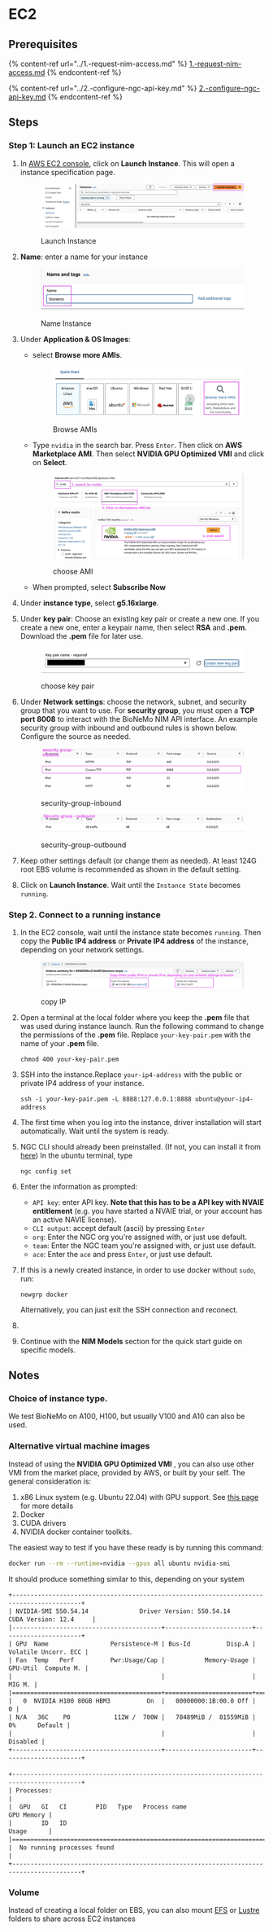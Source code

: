 # EC2

## Prerequisites

{% content-ref url="../1.-request-nim-access.md" %}
[1.-request-nim-access.md](../1.-request-nim-access.md)
{% endcontent-ref %}

{% content-ref url="../2.-configure-ngc-api-key.md" %}
[2.-configure-ngc-api-key.md](../2.-configure-ngc-api-key.md)
{% endcontent-ref %}

## Steps

### Step 1: Launch an EC2 instance

1.  In [AWS EC2 console](https://us-east-1.console.aws.amazon.com/ec2/home?region=us-east-1), click on **Launch Instance**. This will open a instance specification page.

    <figure><img src="../../.gitbook/assets/images/ec2-launch-instance.jpg" alt=""><figcaption><p>Launch Instance</p></figcaption></figure>
2.  **Name**: enter a name for your instance

    <figure><img src="../../.gitbook/assets/images/ec2-name-instance.jpg" alt=""><figcaption><p>Name Instance</p></figcaption></figure>
3. Under **Application & OS Images**:
   *   select **Browse more AMIs**.

       <figure><img src="../../.gitbook/assets/images/ec2-browse-ami.jpg" alt=""><figcaption><p>Browse AMIs</p></figcaption></figure>
   *   Type `nvidia` in the search bar. Press `Enter`. Then click on **AWS Marketplace AMI**. Then select **NVIDIA GPU Optimized VMI** and click on **Select**.

       <figure><img src="../../.gitbook/assets/images/ec2-choose-ami.jpg" alt=""><figcaption><p>choose AMI</p></figcaption></figure>
   * When prompted, select **Subscribe Now**
4. Under **instance type**, select **g5.16xlarge**.
5.  Under **key pair**: Choose an existing key pair or create a new one. If you create a new one, enter a keypair name, then select **RSA** and **.pem**. Download the **.pem** file for later use.

    <figure><img src="../../.gitbook/assets/images/ec2-keypairs.jpg" alt=""><figcaption><p>choose key pair</p></figcaption></figure>
6.  Under **Network settings**: choose the network, subnet, and security group that you want to use. For **security group**, you must open a **TCP port 8008** to interact with the BioNeMo NIM API interface. An example security group with inbound and outbound rules is shown below. Configure the source as needed.&#x20;

    <figure><img src="../../.gitbook/assets/ec2-security-group-inbound.jpg" alt=""><figcaption><p>security-group-inbound</p></figcaption></figure>

    <figure><img src="../../.gitbook/assets/ec2-security-group-outbound.jpg" alt=""><figcaption><p>security-group-outbound</p></figcaption></figure>
7. Keep other settings default (or change them as needed). At least 124G root EBS volume is recommended as shown in the default setting.
8. Click on **Launch Instance**. Wait until the `Instance State` becomes `running`.

### Step 2. Connect to a running instance

1.  In the EC2 console, wait until the instance state becomes `running`. Then copy the **Public IP4 address** or **Private IP4 address** of the instance, depending on your network settings.

    <figure><img src="../../.gitbook/assets/images/ec2-copy-ip.jpg" alt=""><figcaption><p>copy IP</p></figcaption></figure>
2.  Open a terminal at the local folder where you keep the **.pem** file that was used during instance launch. Run the following command to change the permissions of the **.pem** file. Replace `your-key-pair.pem` with the name of your **.pem** file.

    ```shell
    chmod 400 your-key-pair.pem
    ```
3.  SSH into the instance.Replace `your-ip4-address` with the public or private IP4 address of your instance.

    ```shell
    ssh -i your-key-pair.pem -L 8888:127.0.0.1:8888 ubuntu@your-ip4-address
    ```
4. The first time when you log into the instance, driver installation will start automatically. Wait until the system is ready.
5.  NGC CLI should already been preinstalled. (If not, you can install it from [here](https://org.ngc.nvidia.com/setup/installers/cli)) In the ubuntu terminal, type

    ```shell
    ngc config set
    ```
6. Enter the information as prompted:
   * `API key`: enter API key. **Note that this has to be a API key with NVAIE entitlement** (e.g. you have started a NVAIE trial, or your account has an active NAVIE license)**.**&#x20;
   * `CLI output`: accept default (ascii) by pressing `Enter`
   * `org`: Enter the NGC org you're assigned with, or just use default.&#x20;
   * `team`: Enter the NGC team you're assigned with, or just use default.&#x20;
   * `ace`: Enter the `ace` and press `Enter`, or just use default.&#x20;
7.  If this is a newly created instance, in order to use docker without `sudo`, run:

    ```shell
    newgrp docker
    ```

    Alternatively, you can just exit the SSH connection and reconect.&#x20;
8.
9. Continue with the **NIM Models** section for the quick start guide on specific models.&#x20;



## Notes

### Choice of instance type.

We test BioNeMo on A100, H100, but usually V100 and A10 can also be used.

### Alternative virtual machine images

Instead of using the  **NVIDIA GPU Optimized VMI** , you can also use other VMI from the market place, provided by AWS, or built by your self. The general consideration is:&#x20;

1. x86 Linux system (e.g. Ubuntu 22.04) with GPU support. See [this page](https://docs.nvidia.com/bionemo-framework/latest/pre-reqs.html) for more details
2. Docker
3. CUDA drivers
4. NVIDIA docker container toolkits.&#x20;

The easiest way to test if you have these ready is by running this command:&#x20;

```bash
docker run --rm --runtime=nvidia --gpus all ubuntu nvidia-smi
```

It should produce something similar to this, depending on your system

```
+-----------------------------------------------------------------------------------------+
| NVIDIA-SMI 550.54.14              Driver Version: 550.54.14      CUDA Version: 12.4     |
|-----------------------------------------+------------------------+----------------------+
| GPU  Name                 Persistence-M | Bus-Id          Disp.A | Volatile Uncorr. ECC |
| Fan  Temp   Perf          Pwr:Usage/Cap |           Memory-Usage | GPU-Util  Compute M. |
|                                         |                        |               MIG M. |
|=========================================+========================+======================|
|   0  NVIDIA H100 80GB HBM3          On  |   00000000:1B:00.0 Off |                    0 |
| N/A   36C    P0            112W /  700W |   78489MiB /  81559MiB |      0%      Default |
|                                         |                        |             Disabled |
+-----------------------------------------+------------------------+----------------------+

+-----------------------------------------------------------------------------------------+
| Processes:                                                                              |
|  GPU   GI   CI        PID   Type   Process name                              GPU Memory |
|        ID   ID                                                               Usage      |
|=========================================================================================|
|  No running processes found                                                             |
+-----------------------------------------------------------------------------------------+
```

### Volume

Instead of creating a local folder on EBS, you can also mount [EFS](https://aws.amazon.com/efs/) or [Lustre](https://aws.amazon.com/fsx/lustre/) folders to share across EC2 instances
